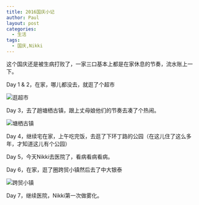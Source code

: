 ```yaml
---
title: 2016国庆小记
author: Paul
layout: post
categories:
  - 生活
tags:
  - 国庆,Nikki
---
```


这个国庆还是被生病打败了，一家三口基本上都是在家休息的节奏，流水账上一下。

Day 1 & 2，在家，哪儿都没去，就逛了个超市

![逛超市](http://img.hz.mk/2016-1012/National-Day-1.jpg!400px)

Day 3，去了趟塘栖古镇，跟上丈母娘他们的节奏去凑了个热闹。

![塘栖古镇](http://img.hz.mk/2016-1012/National-Day-2.jpg!400px)

Day 4，继续宅在家，上午吃完饭，去逛了下环丁路的公园（在这儿住了这么多年，才知道这儿有个公园）

Day 5，今天Nikki去医院了，看病看病看病。

Day 6，在家，逛了圈跨贸小镇然后去了中大银泰

![跨贸小镇](http://img.hz.mk/2016-1012/National-Day-3.jpg!400px)

Day 7，继续医院，Nikki第一次做雾化。